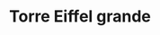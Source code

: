 ---
title: Torre Eiffel grande
date: 
draft: false

# descripcion
description : Torre Eiffel grande

materials: Plata 925

color: Plateado

dimensions: 1,3cm x 3cm

code: 02-14-0243

type: "Dijes"

categories: []

price: $2.560,00

price_eftvo: $2.175,00

# Images
# first image will be shown in the product page
images:
  # - image: "images/path_to_image"
  # La ubicacion de las imagenes es imagenes/Dijes/Dijes.Plata/02-14-0243-torre-eiffel-grande
  - image: "./images/dijes/plata/02-14-0243-torre-eiffel-grande.JPG"
---